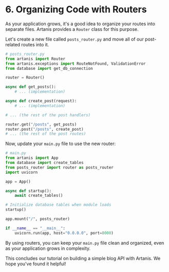 # 6. Organizing Code with Routers

As your application grows, it's a good idea to organize your routes into separate files. Artanis provides a `Router` class for this purpose.

Let's create a new file called `posts_router.py` and move all of our post-related routes into it.

```python
# posts_router.py
from artanis import Router
from artanis.exceptions import RouteNotFound, ValidationError
from database import get_db_connection

router = Router()

async def get_posts():
    # ... (implementation)

async def create_post(request):
    # ... (implementation)

# ... (the rest of the post handlers)

router.get("/posts", get_posts)
router.post("/posts", create_post)
# ... (the rest of the post routes)
```

Now, update your `main.py` file to use the new router:

```python
# main.py
from artanis import App
from database import create_tables
from posts_router import router as posts_router
import uvicorn

app = App()

async def startup():
    await create_tables()

# Initialize database tables when module loads
startup()

app.mount("/", posts_router)

if __name__ == "__main__":
    uvicorn.run(app, host="0.0.0.0", port=8000)
```

By using routers, you can keep your `main.py` file clean and organized, even as your application grows in complexity.

This concludes our tutorial on building a simple blog API with Artanis. We hope you've found it helpful!
